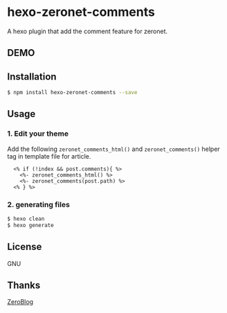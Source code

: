 # hexo-zeronet-comments

A hexo plugin that add the comment feature for zeronet.

## DEMO

## Installation

``` bash
$ npm install hexo-zeronet-comments --save
```

## Usage

### 1. Edit your theme


Add the following `zeronet_comments_html()` and `zeronet_comments()` helper tag in template file for article.

``` ejs
  <% if (!index && post.comments){ %>
    <%- zeronet_comments_html() %>
    <%- zeronet_comments(post.path) %>
  <% } %>
```
### 2. generating files

``` bash
$ hexo clean
$ hexo generate
```

## License

GNU

## Thanks

[ZeroBlog](https://github.com/HelloZeroNet/ZeroBlog)


